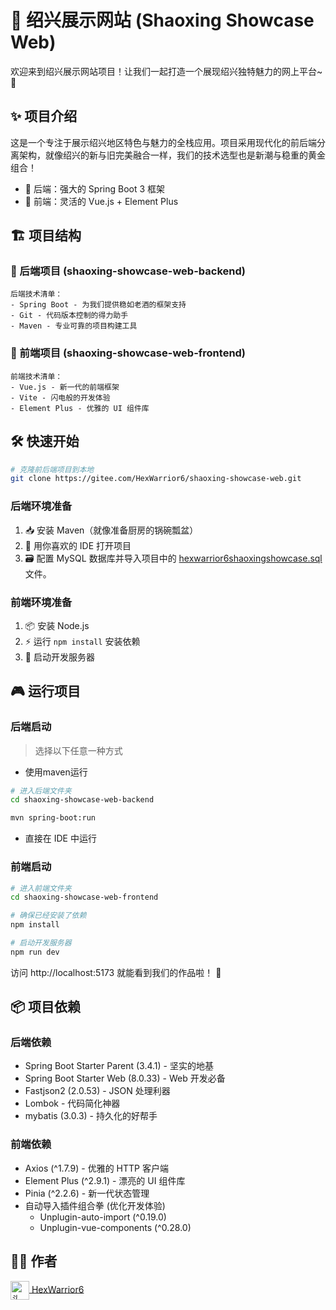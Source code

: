 # 🏮 绍兴展示网站 (Shaoxing Showcase Web)

欢迎来到绍兴展示网站项目！让我们一起打造一个展现绍兴独特魅力的网上平台~ 🌟

## ✨ 项目介绍

这是一个专注于展示绍兴地区特色与魅力的全栈应用。项目采用现代化的前后端分离架构，就像绍兴的新与旧完美融合一样，我们的技术选型也是新潮与稳重的黄金组合！

- 💼 后端：强大的 Spring Boot 3 框架
- 🎨 前端：灵活的 Vue.js + Element Plus

## 🏗️ 项目结构

### 🚀 后端项目 (shaoxing-showcase-web-backend)

```
后端技术清单：
- Spring Boot - 为我们提供稳如老酒的框架支持
- Git - 代码版本控制的得力助手
- Maven - 专业可靠的项目构建工具
```

### 🎯 前端项目 (shaoxing-showcase-web-frontend)

```
前端技术清单：
- Vue.js - 新一代的前端框架
- Vite - 闪电般的开发体验
- Element Plus - 优雅的 UI 组件库
```

## 🛠️ 快速开始

```bash
# 克隆前后端项目到本地
git clone https://gitee.com/HexWarrior6/shaoxing-showcase-web.git
```

### 后端环境准备

1. 📥 安装 Maven（就像准备厨房的锅碗瓢盆）
2. 📂 用你喜欢的 IDE 打开项目
3. 🗃️ 配置 MySQL 数据库并导入项目中的 [hexwarrior6shaoxingshowcase.sql](doc/deploy/hexwarrior6shaoxingshowcase.sql) 文件。

### 前端环境准备

1. 📦 安装 Node.js
2. ⚡ 运行 `npm install` 安装依赖
3. 🚀 启动开发服务器

## 🎮 运行项目

### 后端启动

> 选择以下任意一种方式

- 使用maven运行

```bash
# 进入后端文件夹
cd shaoxing-showcase-web-backend
```

```bash
mvn spring-boot:run
```

- 直接在 IDE 中运行

### 前端启动

```bash
# 进入前端文件夹
cd shaoxing-showcase-web-frontend
```

```bash
# 确保已经安装了依赖
npm install
```

```bash
# 启动开发服务器
npm run dev
```

访问 http://localhost:5173 就能看到我们的作品啦！ 🎉

## 📦 项目依赖

### 后端依赖

- Spring Boot Starter Parent (3.4.1) - 坚实的地基
- Spring Boot Starter Web (8.0.33) - Web 开发必备
- Fastjson2 (2.0.53) - JSON 处理利器
- Lombok - 代码简化神器
- mybatis (3.0.3) - 持久化的好帮手

### 前端依赖

- Axios (^1.7.9) - 优雅的 HTTP 客户端
- Element Plus (^2.9.1) - 漂亮的 UI 组件库
- Pinia (^2.2.6) - 新一代状态管理
- 自动导入插件组合拳 (优化开发体验)
    - Unplugin-auto-import (^0.19.0)
    - Unplugin-vue-components (^0.28.0)

## 🧑‍💻 作者

<img src="https://foruda.gitee.com/avatar/1698061097111753136/11410858_hexwarrior6_1698061097.png" alt="头像" width="30" style="vertical-align: middle;"/>[ HexWarrior6](https://gitee.com/hexwarrior6)
